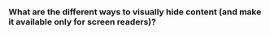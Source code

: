 
### What are the different ways to visually hide content (and make it available only for screen readers)?
